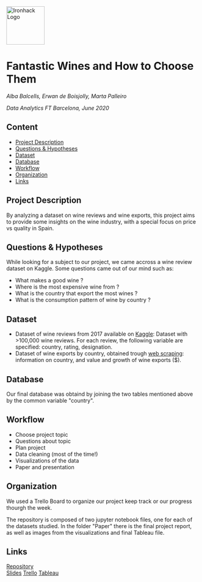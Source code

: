 <img src="https://bit.ly/2VnXWr2" alt="Ironhack Logo" width="100"/>

# Fantastic Wines and How to Choose Them
*Alba Balcells, Erwan de Boisjolly, Marta Palleiro*

*Data Analytics FT Barcelona, June 2020*

## Content
- [Project Description](#project-description)
- [Questions & Hypotheses](#questions-hypotheses)
- [Dataset](#dataset)
- [Database](#database)
- [Workflow](#workflow)
- [Organization](#organization)
- [Links](#links)

## Project Description
By analyzing a dataset on wine reviews and wine exports, this project aims to provide some insights on the wine industry, with a special focus on price vs quality in Spain. 

## Questions & Hypotheses
While looking for a subject to our project, we came accross a wine review dataset on Kaggle. Some questions came out of our mind such as:

- What makes a good wine ?
- Where is the most expensive wine from ?
- What is the country that export the most wines ?
- What is the consumption pattern of wine by country ?


## Dataset
- Dataset of wine reviews from 2017 available on [Kaggle](https://www.kaggle.com/zynicide/wine-reviews): Dataset with >100,000 wine reviews. For each review, the following variable are specified: country, rating, designation.
- Dataset of wine exports by country, obtained trough [web scraping](http://www.worldstopexports.com/wine-exports-country/): information on country, and value and growth of wine exports ($).


## Database
Our final database was obtaind by joining the two tables mentioned above by the common variable "country". 


## Workflow
- Choose project topic
- Questions about topic
- Plan project
- Data cleaning (most of the time!)
- Visualizations of the data
- Paper and presentation

## Organization
We used a Trello Board to organize our project keep track or our progress thourgh the week. 

The repository is composed of two jupyter notebook files, one for each of the datasets studied. In the folder "Paper" there is the final project report, as well as images from the visualizations and final Tableau file. 

## Links

[Repository](https://github.com/ErwanDB/Project-Week-3-Data-Thieves/tree/master/your-project)  
[Slides](https://www.canva.com/design/DAECKfzedfc/Yp4zsYq14Zl6uzwz4AZSsw/edit#)
[Trello](https://trello.com/b/kbNCWdlU/project-week-3) 
[Tableau](https://public.tableau.com/profile/alba5402#!/vizhome/Winesdatavisualization/Top5MostExpensiveWines)
